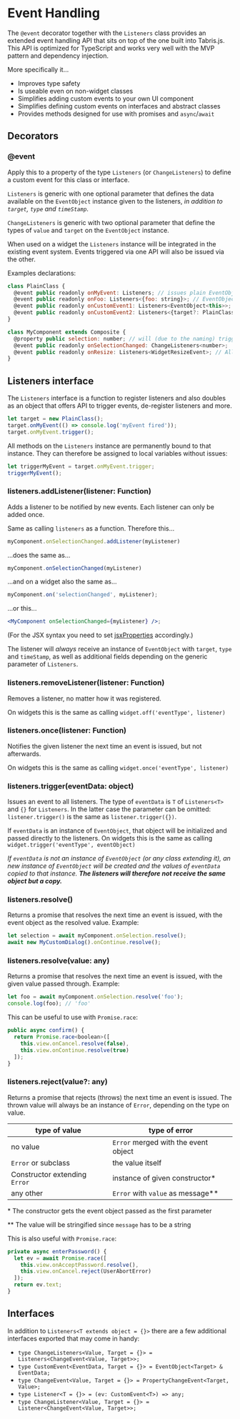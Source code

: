 # Event Handling

The `@event` decorator together with the `Listeners` class provides an extended event handling API that sits on top of the one built into Tabris.js. This API is optimized for TypeScript and works very well with the MVP pattern and dependency injection.

More specifically it...

* Improves type safety
* Is useable even on non-widget classes
* Simplifies adding custom events to your own UI component
* Simplifies defining custom events on interfaces and abstract classes
* Provides methods designed for use with promises and `async`/`await`

## Decorators

### @event

Apply this to a property of the type `Listeners` (or `ChangeListeners`) to define a custom event for this class or interface.

`Listeners` is generic with one optional parameter that defines the data available on the `EventObject` instance given to the listeners, _in addition to `target`, `type` and `timeStamp`_.

`ChangeListeners` is generic with two optional parameter that define the types of `value` and `target` on the `EventObject` instance.

When used on a widget the `Listeners` instance will be integrated in the existing event system. Events triggered via one API will also be issued via the other.

Examples declarations:

```js
class PlainClass {
  @event public readonly onMyEvent: Listeners; // issues plain EventObject instances
  @event public readonly onFoo: Listeners<{foo: string}>; // EventObject with additional event data
  @event public readonly onCustomEvent1: Listeners<EventObject<this>>; // Sets type of `event.target` to `PlainClass`
  @event public readonly onCustomEvent2: Listeners<{target?: PlainClass}>; // almost the same, but more convenient to trigger
}

class MyComponent extends Composite {
  @property public selection: number; // will (due to the naming) trigger the event below:
  @event public readonly onSelectionChanged: ChangeListeners<number>;
  @event public readonly onResize: Listeners<WidgetResizeEvent>; // Allows use of the existing resize event
}
```

## Listeners interface

The `Listeners` interface is a function to register listeners and also doubles as an object that offers API to trigger events, de-register listeners and more.

```js
let target = new PlainClass();
target.onMyEvent(() => console.log('myEvent fired'));
target.onMyEvent.trigger();

```

All methods on the `Listeners` instance are permanently bound to that instance. They can therefore be assigned to local variables without issues:

```js
let triggerMyEvent = target.onMyEvent.trigger;
triggerMyEvent();

```

### listeners.addListener(listener: Function)

Adds a listener to be notified by new events. Each listener can only be added once.

Same as calling `listeners` as a function. Therefore this...

```js
myComponent.onSelectionChanged.addListener(myListener)
```
...does the same as...
```js
myComponent.onSelectionChanged(myListener)
```
...and on a widget also the same as...
```js
myComponent.on('selectionChanged', myListener);
```
...or this...
```jsx
<MyComponent onSelectionChanged={myListener} />;
```

(For the JSX syntax you need to set [jsxProperties](https://tabrisjs.com/documentation/latest/lang.html#jsx) accordingly.)

The listener will _always_ receive an instance of `EventObject` with `target`, `type` and `timeStamp`, as well as additional fields depending on the generic parameter of `Listeners`.

### listeners.removeListener(listener: Function)

Removes a listener, no matter how it was registered.

On widgets this is the same as calling `widget.off('eventType', listener)`

### listeners.once(listener: Function)

Notifies the given listener the next time an event is issued, but not afterwards.

On widgets this is the same as calling `widget.once('eventType', listener)`

### listeners.trigger(eventData: object)

Issues an event to all listeners. The type of `eventData` is `T` of `Listeners<T>` and `{}` for `Listeners`. In the latter case the parameter can be omitted: `listener.trigger()` is the same as `listener.trigger({})`.

If `eventData` is an instance of `EventObject`, that object will be initialized and passed directly to the listeners. On widgets this is the same as calling `widget.trigger('eventType', eventObject)`

<i> If `eventData` is not an instance of `EventObject` (or any class extending it), an new instance of `EventObject` will be created and the values of `eventData` copied to that instance. <b>The listeners will therefore not receive the same object but a copy.</b></i>


### listeners.resolve()

Returns a promise that resolves the next time an event is issued, with the event object as the resolved value. Example:

```js
let selection = await myComponent.onSelection.resolve();
await new MyCustomDialog().onContinue.resolve();
```

### listeners.resolve(value: any)

Returns a promise that resolves the next time an event is issued, with the given value passed through. Example:

```js
let foo = await myComponent.onSelection.resolve('foo');
console.log(foo); // 'foo'
```

This can be useful to use with `Promise.race`:

```js
public async confirm() {
  return Promise.race<boolean>([
    this.view.onCancel.resolve(false),
    this.view.onContinue.resolve(true)
  ]);
}
```

### listeners.reject(value?: any)

Returns a promise that rejects (throws) the next time an event is issued. The thrown value will always be an instance of `Error`, depending on the type on value.

|type of value                      |type of error                        |
|-----------------------------------|-------------------------------------|
| no value                          | `Error` merged with the event object|
| `Error` or subclass               | the value itself                    |
| Constructor extending `Error`     | instance of given constructor*      |
| any other                         | `Error` with `value` as message**   |

\* The constructor gets the event object passed as the first parameter

\*\* The value will be stringified since `message` has to be a string

This is also useful with `Promise.race`:

```js
private async enterPassword() {
  let ev = await Promise.race([
    this.view.onAcceptPassword.resolve(),
    this.view.onCancel.reject(UserAbortError)
  ]);
  return ev.text;
}
```

## Interfaces

In addition to `Listeners<T extends object = {}>` there are a few additional interfaces exported that may come in handy:

* `type ChangeListeners<Value, Target = {}> = Listeners<ChangeEvent<Value, Target>>;`
* `type CustomEvent<EventData, Target = {}> = EventObject<Target> & EventData;`
* `type ChangeEvent<Value, Target = {}> = PropertyChangeEvent<Target, Value>;`
* `type Listener<T = {}> = (ev: CustomEvent<T>) => any;`
* `type ChangeListener<Value, Target = {}> = Listener<ChangeEvent<Value, Target>>;`
